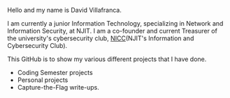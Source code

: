 Hello and my name is David Villafranca.<br>

I am currently a junior Information Technology, specializing in Network and Information Security, at NJIT. I am a co-founder and current Treasurer of the university's cybersecurity club, [NICC](https://njiticc.com/)(NJIT's Information and Cybersecurity Club).<br>

This GitHub is to show my various different projects that I have done.<br>
- Coding Semester projects
- Personal projects
- Capture-the-Flag write-ups.

<!---
theamazins17/theamazins17 is a ✨ special ✨ repository because its `README.md` (this file) appears on your GitHub profile.
You can click the Preview link to take a look at your changes.
--->
